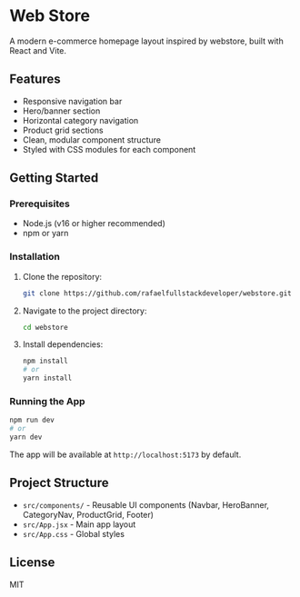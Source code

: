 # Web Store

A modern e-commerce homepage layout inspired by webstore, built with React and Vite.

## Features
- Responsive navigation bar
- Hero/banner section
- Horizontal category navigation
- Product grid sections
- Clean, modular component structure
- Styled with CSS modules for each component

## Getting Started

### Prerequisites
- Node.js (v16 or higher recommended)
- npm or yarn

### Installation
1. Clone the repository:
   ```bash
   git clone https://github.com/rafaelfullstackdeveloper/webstore.git
   ```
2. Navigate to the project directory:
   ```bash
   cd webstore
   ```
3. Install dependencies:
   ```bash
   npm install
   # or
   yarn install
   ```

### Running the App
```bash
npm run dev
# or
yarn dev
```

The app will be available at `http://localhost:5173` by default.

## Project Structure
- `src/components/` - Reusable UI components (Navbar, HeroBanner, CategoryNav, ProductGrid, Footer)
- `src/App.jsx` - Main app layout
- `src/App.css` - Global styles

## License
MIT
